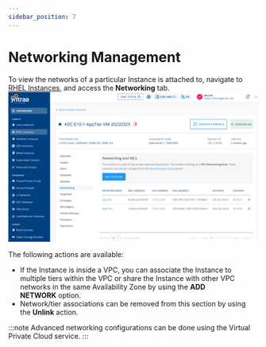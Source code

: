```yaml
---
sidebar_position: 7
---
```

# Networking Management

 To view the networks of a particular Instance is attached to, navigate to  [RHEL Instances](AboutRHELInstances.md), and access the **Networking** tab.
 ![networkrhel](img/networkrhel.png)

The following actions are available:

- If the Instance is inside a VPC, you can associate the Instance to multiple tiers within the VPC or share the Instance with other VPC networks in the same Availability Zone by using the **ADD NETWORK** option.
- Network/tier associations can be removed from this section by using the **Unlink** action.

:::note
Advanced networking configurations can be done using the Virtual Private Cloud service.
:::






